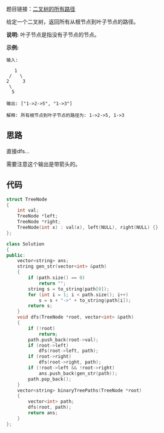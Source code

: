 题目链接：[二叉树的所有路径](https://leetcode-cn.com/problems/binary-tree-paths/)

给定一个二叉树，返回所有从根节点到叶子节点的路径。

**说明:** 叶子节点是指没有子节点的节点。

**示例:**

```
输入:

   1
 /   \
2     3
 \
  5

输出: ["1->2->5", "1->3"]

解释: 所有根节点到叶子节点的路径为: 1->2->5, 1->3
```

## 思路

直接dfs...

需要注意这个输出是带箭头的。

## 代码

```cpp
struct TreeNode
{
    int val;
    TreeNode *left;
    TreeNode *right;
    TreeNode(int x) : val(x), left(NULL), right(NULL) {}
};

class Solution
{
public:
    vector<string> ans;
    string gen_str(vector<int> &path)
    {
        if (path.size() == 0)
            return "";
        string s = to_string(path[0]);
        for (int i = 1; i < path.size(); i++)
            s = s + "->" + to_string(path[i]);
        return s;
    }
    void dfs(TreeNode *root, vector<int> &path)
    {
        if (!root)
            return;
        path.push_back(root->val);
        if (root->left)
            dfs(root->left, path);
        if (root->right)
            dfs(root->right, path);
        if (!root->left && !root->right)
            ans.push_back(gen_str(path));
        path.pop_back();
    }
    vector<string> binaryTreePaths(TreeNode *root)
    {
        vector<int> path;
        dfs(root, path);
        return ans;
    }
};
```

